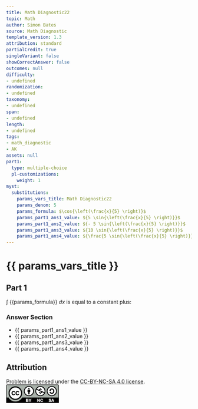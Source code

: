 ```yaml
---
title: Math Diagnostic22
topic: Math
author: Simon Bates
source: Math Diagnostic
template_version: 1.3
attribution: standard
partialCredit: true
singleVariant: false
showCorrectAnswer: false
outcomes: null
difficulty:
- undefined
randomization:
- undefined
taxonomy:
- undefined
span:
- undefined
length:
- undefined
tags:
- math_diagnostic
- AK
assets: null
part1:
  type: multiple-choice
  pl-customizations:
    weight: 1
myst:
  substitutions:
    params_vars_title: Math Diagnostic22
    params_denom: 5
    params_formula: $\cos{\left(\frac{x}{5} \right)}$
    params_part1_ans1_value: ${5 \sin{\left(\frac{x}{5} \right)}}$
    params_part1_ans2_value: ${- 5 \sin{\left(\frac{x}{5} \right)}}$
    params_part1_ans3_value: ${10 \sin{\left(\frac{x}{5} \right)}}$
    params_part1_ans4_value: ${\frac{5 \sin{\left(\frac{x}{5} \right)}}{2}}$
---
```

# {{ params_vars_title }}

## Part 1

$\int$ {{params_formula}} $dx$ is equal to a constant plus:

### Answer Section

- {{ params_part1_ans1_value }}
- {{ params_part1_ans2_value }}
- {{ params_part1_ans3_value }}
- {{ params_part1_ans4_value }}

## Attribution

Problem is licensed under the [CC-BY-NC-SA 4.0 license](https://creativecommons.org/licenses/by-nc-sa/4.0/).<br> ![The Creative Commons 4.0 license requiring attribution-BY, non-commercial-NC, and share-alike-SA license.](https://raw.githubusercontent.com/firasm/bits/master/by-nc-sa.png)